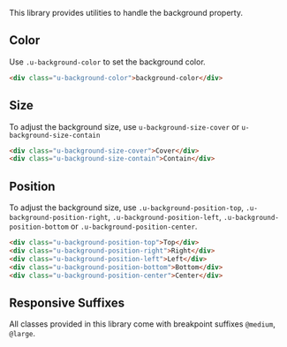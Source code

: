 <p class="u-text-emphasize">This library provides utilities to handle the background property.</p>

## Color

Use `.u-background-color` to set the background color.

```html
<div class="u-background-color">background-color</div>  
```

## Size

To adjust the background size, use `u-background-size-cover` or `u-background-size-contain`

```html
<div class="u-background-size-cover">Cover</div>
<div class="u-background-size-contain">Contain</div>
```

## Position

To adjust the background size, use `.u-background-position-top`, `.u-background-position-right`, `.u-background-position-left`, `.u-background-position-bottom` or `.u-background-position-center`.

```html
<div class="u-background-position-top">Top</div>
<div class="u-background-position-right">Right</div>
<div class="u-background-position-left">Left</div>
<div class="u-background-position-bottom">Bottom</div>
<div class="u-background-position-center">Center</div>

```

## Responsive Suffixes

All classes provided in this library come with breakpoint suffixes `@medium`, `@large`.